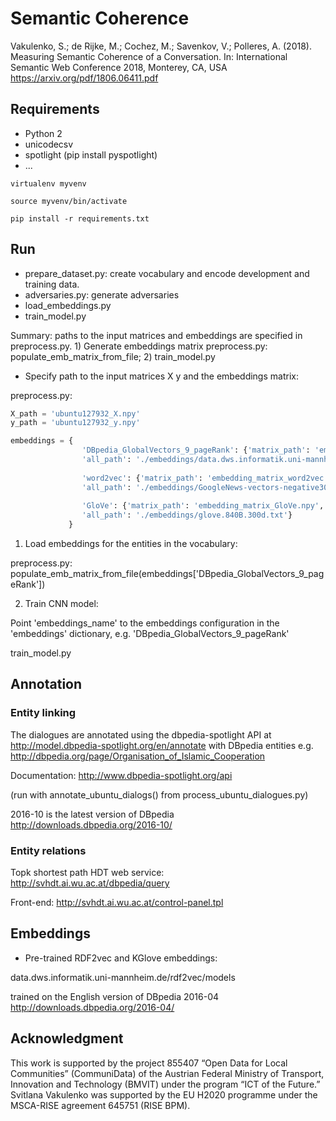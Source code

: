 # Semantic Coherence


Vakulenko, S.; de Rijke, M.; Cochez, M.; Savenkov, V.; Polleres, A. (2018). Measuring Semantic Coherence of a Conversation. In: International Semantic Web Conference 2018, Monterey, CA, USA https://arxiv.org/pdf/1806.06411.pdf


## Requirements

* Python 2
* unicodecsv
* spotlight (pip install pyspotlight)
* ...

```
virtualenv myvenv

source myvenv/bin/activate

pip install -r requirements.txt
```


## Run

* prepare_dataset.py: create vocabulary and encode development and training data.
* adversaries.py: generate adversaries
* load_embeddings.py
* train_model.py



Summary: paths to the input matrices and embeddings are specified in preprocess.py. 1) Generate embeddings matrix preprocess.py: populate_emb_matrix_from_file; 2) train_model.py

* Specify path to the input matrices X y and the embeddings matrix:

preprocess.py:

```python
X_path = 'ubuntu127932_X.npy'
y_path = 'ubuntu127932_y.npy'

embeddings = {
                'DBpedia_GlobalVectors_9_pageRank': {'matrix_path': 'embedding_matrix_DBpedia_GloVe_9PR.npy', 'dims' : 200,
                'all_path': './embeddings/data.dws.informatik.uni-mannheim.de/rdf2vec/models/DBpedia/2016-04/GlobalVectors/9_pageRank/DBpediaVecotrs200_20Shuffle.txt'},
                
                'word2vec': {'matrix_path': 'embedding_matrix_word2vec.npy', 'dims' : 300,
                'all_path': './embeddings/GoogleNews-vectors-negative300.bin'},
                
                'GloVe': {'matrix_path': 'embedding_matrix_GloVe.npy', 'dims' : 300,
                'all_path': './embeddings/glove.840B.300d.txt'}
             }
```

1. Load embeddings for the entities in the vocabulary:

preprocess.py: populate_emb_matrix_from_file(embeddings['DBpedia_GlobalVectors_9_pageRank'])

2. Train CNN model:

Point 'embeddings_name' to the embeddings configuration in the 'embeddings' dictionary, e.g. 'DBpedia_GlobalVectors_9_pageRank'

train_model.py



## Annotation

### Entity linking

The dialogues are annotated using the dbpedia-spotlight API at http://model.dbpedia-spotlight.org/en/annotate with DBpedia entities e.g. http://dbpedia.org/page/Organisation_of_Islamic_Cooperation

Documentation: http://www.dbpedia-spotlight.org/api

(run with annotate_ubuntu_dialogs() from process_ubuntu_dialogues.py)

2016-10 is the latest version of DBpedia
http://downloads.dbpedia.org/2016-10/


### Entity relations

Topk shortest path HDT web service: http://svhdt.ai.wu.ac.at/dbpedia/query

Front-end: http://svhdt.ai.wu.ac.at/control-panel.tpl



## Embeddings

* Pre-trained RDF2vec and KGlove embeddings:

data.dws.informatik.uni-mannheim.de/rdf2vec/models

trained on the English version of DBpedia 2016-04
http://downloads.dbpedia.org/2016-04/

## Acknowledgment

This work is supported by the project 855407 “Open Data for Local Communities” (CommuniData) of the Austrian Federal Ministry of Transport, Innovation and Technology (BMVIT) under the program “ICT of the Future.” Svitlana Vakulenko was supported by the EU H2020 programme under the MSCA-RISE agreement 645751 (RISE BPM).
